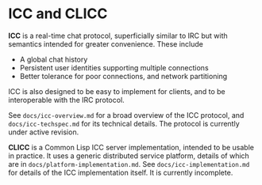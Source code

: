 # ICC and CLICC

**ICC** is a real-time chat protocol, superficially similar to IRC but with semantics intended for greater convenience. These include
* A global chat history
* Persistent user identities supporting multiple connections
* Better tolerance for poor connections, and network partitioning

ICC is also designed to be easy to implement for clients, and to be interoperable with the IRC protocol. 

See `docs/icc-overview.md` for a broad overview of the ICC protocol, and `docs/icc-techspec.md` for its technical details. The protocol is currently under active revision.

**CLICC** is a Common Lisp ICC server implementation, intended to be usable in practice. It uses a generic distributed service platform, details of which are in `docs/platform-implementation.md`. See `docs/icc-implementation.md` for details of the ICC implementation itself. It is currently incomplete.

